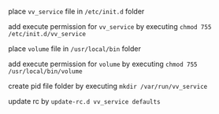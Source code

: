 
place `vv_service` file in `/etc/init.d` folder

add execute permission for `vv_service` by executing `chmod 755 /etc/init.d/vv_service` 

place `volume` file in `/usr/local/bin` folder

add execute permission for `volume` by executing `chmod 755 /usr/local/bin/volume`

create pid file folder by executing `mkdir /var/run/vv_service` 

update rc by `update-rc.d vv_service defaults`

